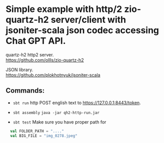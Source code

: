 # Simple example with http/2 zio-quartz-h2 server/client with jsoniter-scala json codec accessing Chat GPT API.

quartz-h2 http2 server.<br>
https://github.com/ollls/zio-quartz-h2

JSON library.<br>
https://github.com/plokhotnyuk/jsoniter-scala

## Commands:

- ```sbt run```
http POST english text to https://127.0.0.1:8443/token.

 - ```sbt assembly```
 ```java -jar qh2-http-run.jar```

 - ```sbt test```
Make sure you have proper path for
```scala
  val FOLDER_PATH = "...."
  val BIG_FILE = "img_0278.jpeg"
```  



